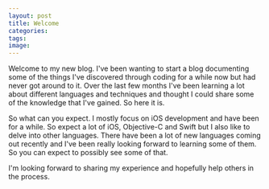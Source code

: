 ```yaml
---
layout: post
title: Welcome
categories:
tags:
image:
---
```


Welcome to my new blog. I've been wanting to start a blog documenting some of the things I've discovered through coding for a while now but had never got around to it. Over the last few months I've been learning a lot about different languages and techniques and thought I could share some of the knowledge that I've gained. So here it is.

So what can you expect. I mostly focus on iOS development and have been for a while. So expect a lot of iOS, Objective-C and Swift but I also like to delve into other languages. There have been a lot of new languages coming out recently and I've been really looking forward to learning some of them. So you can expect to possibly see some of that.

I'm looking forward to sharing my experience and hopefully help others in the process.
